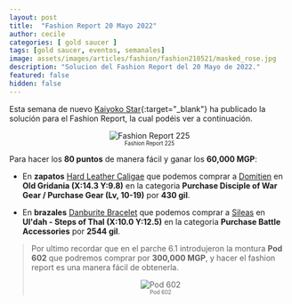```yaml
---
layout: post
title:  "Fashion Report 20 Mayo 2022"
author: cecile
categories: [ gold saucer ]
tags: [gold saucer, eventos, semanales]
image: assets/images/articles/fashion/fashion210521/masked_rose.jpg
description: "Solucion del Fashion Report del 20 Mayo de 2022."
featured: false
hidden: false
---
```


Esta semana de nuevo [Kaiyoko Star](https://twitter.com/kaiyokostar){:target="_blank"} ha publicado la solución para el Fashion Report, la cual podéis ver a continuación.

<p align="center"><img src="{{ site.baseurl }}/assets/images/articles/fashion/fashion220520/freport_225.jpg" alt="Fashion Report 225">
<br/>
<sub><sup>Fashion Report 225</sup></sub></p>

Para hacer los **80 puntos** de manera fácil y ganar los **60,000 MGP**:

- En **zapatos** <a href="https://eu.finalfantasyxiv.com/lodestone/playguide/db/item/96029646ce8/" class="eorzeadb_link" target="_blank">Hard Leather Caligae</a> que podemos comprar a <a href="https://eu.finalfantasyxiv.com/lodestone/playguide/db/shop/5c0bdbdc542/?item=96029646ce8&type=gil" class="eorzeadb_link" target="_blank">Domitien</a> en **Old Gridania (X:14.3 Y:9.8)** en la categoria **Purchase Disciple of War Gear / Purchase Gear (Lv, 10-19)** por **430 gil**.    

- En **brazales** <a href="https://eu.finalfantasyxiv.com/lodestone/playguide/db/item/1500fe59aac/" class="eorzeadb_link" target="_blank">Danburite Bracelet</a> que podemos comprar a <a href="https://eu.finalfantasyxiv.com/lodestone/playguide/db/shop/5bb26173110/?item=1500fe59aac&type=gil" class="eorzeadb_link" target="_blank">Sileas</a> en **Ul'dah - Steps of Thal (X:10.0 Y:12.5)** en la categoria **Purchase Battle Accessories** por **2544 gil**.    

<blockquote>
Por ultimo recordar que en el parche 6.1 introdujeron la montura <b>Pod 602</b> que podremos comprar por <b>300,000 MGP</b>, y hacer el fashion report es una manera fácil de obtenerla.
<br/>
<p align="center">
    <img src="{{ site.baseurl }}/assets/images/articles/fashion/fashion220408/pod602.jpg" alt="Pod 602"/><br/>
    <sub><sup>Pod 602</sup></sub>
</p>
</blockquote>